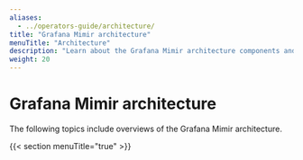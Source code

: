 ```yaml
---
aliases:
  - ../operators-guide/architecture/
title: "Grafana Mimir architecture"
menuTitle: "Architecture"
description: "Learn about the Grafana Mimir architecture components and services."
weight: 20
---
```


# Grafana Mimir architecture

The following topics include overviews of the Grafana Mimir architecture.

{{< section menuTitle="true" >}}
